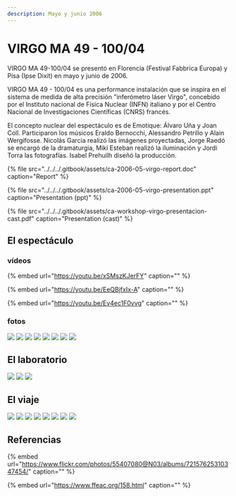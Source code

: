 ```yaml
---
description: Mayo y junio 2006
---
```


# VIRGO MA 49 - 100/04

VIRGO MA 49-100/04 se presentó en Florencia \(Festival Fabbrica Europa\) y Pisa \(Ipse Dixit\) en mayo y junio de 2006.

VIRGO MA 49 - 100/04 es una performance instalación que se inspira en el sistema de medida de alta precisión "inferómetro láser Virgo", concebido por el Instituto nacional de Física Nuclear \(INFN\) italiano y por el Centro Nacional de Investigaciones Científicas \(CNRS\) francés.

El concepto nuclear del espectáculo es de Emotique: Álvaro Uña y Joan Coll. Participaron los músicos Eraldo Bernocchi, Alessandro Petrillo y Alain Wergifosse. Nicolás Garcia realizó las imágenes proyectadas, Jorge Raedó se encargó de la dramaturgia, Miki Esteban realizó la iluminación y Jordi Torra las fotografías. Isabel Prehuilh diseñó la producción.

{% file src="../../../.gitbook/assets/ca-2006-05-virgo-report.doc" caption="Report" %}

{% file src="../../../.gitbook/assets/ca-2006-05-virgo-presentation.ppt" caption="Presentation \(ppt\)" %}

{% file src="../../../.gitbook/assets/ca-workshop-virgo-presentacion-cast.pdf" caption="Presentation \(cast\)" %}



## El espectáculo

### vídeos

{% embed url="https://youtu.be/xSMszKJerFY" caption="" %}

{% embed url="https://youtu.be/EeQBjfxIx-A" caption="" %}

{% embed url="https://youtu.be/Ev4ec1F0vvg" caption="" %}

### fotos

![](../../../.gitbook/assets/ca-2006-05-virgo-2-.jpg) ![](../../../.gitbook/assets/ca-2006-05-virgo-3-.jpg) ![](../../../.gitbook/assets/ca-2006-05-virgo-4-.jpg) ![](../../../.gitbook/assets/ca-2006-05-virgo-5-.jpg) ![](../../../.gitbook/assets/ca-2006-05-virgo-6-.jpg) ![](../../../.gitbook/assets/ca-2006-05-virgo-7-.jpg) ![](../../../.gitbook/assets/ca-2006-05-virgo-8-.jpg) ![](../../../.gitbook/assets/ca-2006-05-virgo-9-.jpg)

## El laboratorio

![](../../../.gitbook/assets/ca-2006-05-virgo-19-.jpg) ![](../../../.gitbook/assets/ca-2006-05-virgo-18-.jpg) ![](../../../.gitbook/assets/ca-2006-05-virgo-1-.jpg)

## El viaje

![](../../../.gitbook/assets/ca-2006-05-virgo-11-.jpg) ![](../../../.gitbook/assets/ca-2006-05-virgo-12-.jpg) ![](../../../.gitbook/assets/ca-2006-05-virgo-13-.jpg) ![](../../../.gitbook/assets/ca-2006-05-virgo-14-.jpg) ![](../../../.gitbook/assets/ca-2006-05-virgo-15-.jpg) ![](../../../.gitbook/assets/ca-2006-05-virgo-16-.jpg) ![](../../../.gitbook/assets/ca-2006-05-virgo-17-.jpg) ![](../../../.gitbook/assets/ca-2006-05-virgo-10-.jpg)

## Referencias

{% embed url="https://www.flickr.com/photos/55407080@N03/albums/72157625310347454/" caption="" %}

{% embed url="https://www.ffeac.org/158.html" caption="" %}

